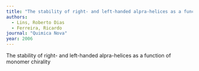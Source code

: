 ```yaml
---
title: "The stability of right- and left-handed alpra-helices as a function of monomer chirality"
authors:
  - Lins, Roberto Dias
  - Ferreira, Ricardo
journal: "Quimica Nova"
year: 2006
---
```


The stability of right- and left-handed alpra-helices as a function of monomer chirality
